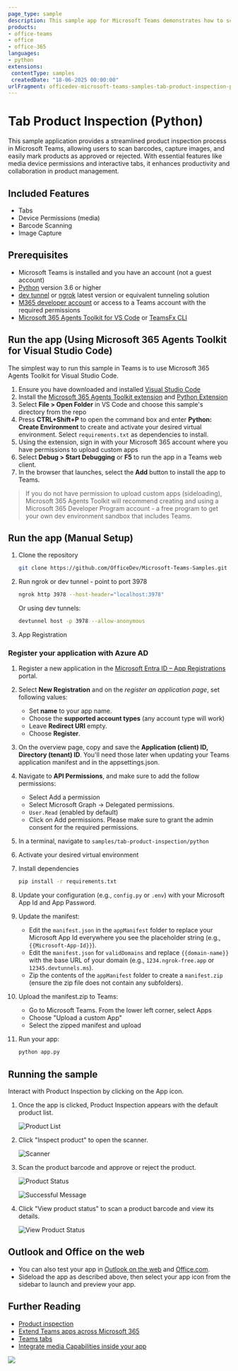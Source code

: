 ```yaml
---
page_type: sample
description: This sample app for Microsoft Teams demonstrates how to scan products, capture images, and allow users to approve or reject items directly within a Teams tab, using Python.
products:
- office-teams
- office
- office-365
languages:
- python
extensions:
 contentType: samples
 createdDate: "18-06-2025 00:00:00"
urlFragment: officedev-microsoft-teams-samples-tab-product-inspection-python
---
```


# Tab Product Inspection (Python)

This sample application provides a streamlined product inspection process in Microsoft Teams, allowing users to scan barcodes, capture images, and easily mark products as approved or rejected. With essential features like media device permissions and interactive tabs, it enhances productivity and collaboration in product management.

## Included Features
* Tabs
* Device Permissions (media)
* Barcode Scanning
* Image Capture

## Prerequisites

- Microsoft Teams is installed and you have an account (not a guest account)
- [Python](https://www.python.org/downloads/) version 3.6 or higher
- [dev tunnel](https://learn.microsoft.com/en-us/azure/developer/dev-tunnels/get-started?tabs=windows) or [ngrok](https://ngrok.com/) latest version or equivalent tunneling solution
- [M365 developer account](https://docs.microsoft.com/microsoftteams/platform/concepts/build-and-test/prepare-your-o365-tenant) or access to a Teams account with the required permissions
- [Microsoft 365 Agents Toolkit for VS Code](https://marketplace.visualstudio.com/items?itemName=TeamsDevApp.ms-teams-vscode-extension) or [TeamsFx CLI](https://learn.microsoft.com/microsoftteams/platform/toolkit/teamsfx-cli?pivots=version-one)

## Run the app (Using Microsoft 365 Agents Toolkit for Visual Studio Code)

The simplest way to run this sample in Teams is to use Microsoft 365 Agents Toolkit for Visual Studio Code.

1. Ensure you have downloaded and installed [Visual Studio Code](https://code.visualstudio.com/docs/setup/setup-overview)
2. Install the [Microsoft 365 Agents Toolkit extension](https://marketplace.visualstudio.com/items?itemName=TeamsDevApp.ms-teams-vscode-extension) and [Python Extension](https://marketplace.visualstudio.com/items?itemName=ms-python.python)
3. Select **File > Open Folder** in VS Code and choose this sample's directory from the repo
4. Press **CTRL+Shift+P** to open the command box and enter **Python: Create Environment** to create and activate your desired virtual environment. Select `requirements.txt` as dependencies to install.
5. Using the extension, sign in with your Microsoft 365 account where you have permissions to upload custom apps
6. Select **Debug > Start Debugging** or **F5** to run the app in a Teams web client.
7. In the browser that launches, select the **Add** button to install the app to Teams.

> If you do not have permission to upload custom apps (sideloading), Microsoft 365 Agents Toolkit will recommend creating and using a Microsoft 365 Developer Program account - a free program to get your own dev environment sandbox that includes Teams.

## Run the app (Manual Setup)

1. Clone the repository

    ```bash
    git clone https://github.com/OfficeDev/Microsoft-Teams-Samples.git
    ```

2. Run ngrok or dev tunnel - point to port 3978

    ```bash
    ngrok http 3978 --host-header="localhost:3978"
    ```

    Or using dev tunnels:

    ```bash
    devtunnel host -p 3978 --allow-anonymous
    ```

3. App Registration

### Register your application with Azure AD

1. Register a new application in the [Microsoft Entra ID – App Registrations](https://go.microsoft.com/fwlink/?linkid=2083908) portal.
2. Select **New Registration** and on the *register an application page*, set following values:
    * Set **name** to your app name.
    * Choose the **supported account types** (any account type will work)
    * Leave **Redirect URI** empty.
    * Choose **Register**.
3. On the overview page, copy and save the **Application (client) ID, Directory (tenant) ID**. You'll need those later when updating your Teams application manifest and in the appsettings.json.
4. Navigate to **API Permissions**, and make sure to add the follow permissions:
    * Select Add a permission
    * Select Microsoft Graph -> Delegated permissions.
    * `User.Read` (enabled by default)
    * Click on Add permissions. Please make sure to grant the admin consent for the required permissions.

4. In a terminal, navigate to `samples/tab-product-inspection/python`

5. Activate your desired virtual environment

6. Install dependencies

    ```bash
    pip install -r requirements.txt
    ```

7. Update your configuration (e.g., `config.py` or `.env`) with your Microsoft App Id and App Password.

8. Update the manifest:

    - Edit the `manifest.json` in the `appManifest` folder to replace your Microsoft App Id everywhere you see the placeholder string (e.g., `{{Microsoft-App-Id}}`).
    - Edit the `manifest.json` for `validDomains` and replace `{{domain-name}}` with the base URL of your domain (e.g., `1234.ngrok-free.app` or `12345.devtunnels.ms`).
    - Zip the contents of the `appManifest` folder to create a `manifest.zip` (ensure the zip file does not contain any subfolders).

9. Upload the manifest.zip to Teams:

    - Go to Microsoft Teams. From the lower left corner, select Apps
    - Choose "Upload a custom App"
    - Select the zipped manifest and upload

10. Run your app:

    ```bash
    python app.py
    ```

## Running the sample

Interact with Product Inspection by clicking on the App icon.

1. Once the app is clicked, Product Inspection appears with the default product list.

   ![Product List](Images/product-list.png)
   
2. Click "Inspect product" to open the scanner. 

    ![Scanner](Images/Scanner.jpg)

3. Scan the product barcode and approve or reject the product.
    
    ![Product Status](Images/ApproveOrReject.jpg)

    ![Successful Message](Images/SuccessfulMessage.jpg)

4. Click "View product status" to scan a product barcode and view its details.

   ![View Product Status](Images/ViewProductStatus.jpg)

## Outlook and Office on the web

- You can also test your app in [Outlook on the web](https://outlook.office.com/mail/) and [Office.com](https://www.office.com/).
- Sideload the app as described above, then select your app icon from the sidebar to launch and preview your app.

## Further Reading

- [Product inspection](https://learn.microsoft.com/power-apps/teams/inspection)
- [Extend Teams apps across Microsoft 365](https://learn.microsoft.com/microsoftteams/platform/m365-apps/overview)
- [Teams tabs](https://learn.microsoft.com/microsoftteams/platform/tabs/what-are-tabs)
- [Integrate media Capabilities inside your app](https://learn.microsoft.com/microsoftteams/platform/concepts/device-capabilities/media-capabilities?tabs=mobile)

<img src="https://pnptelemetry.azurewebsites.net/microsoft-teams-samples/samples/tab-product-inspection-python" />
